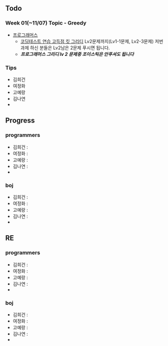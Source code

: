 
## Todo
### Week 01(~11/07) Topic - Greedy

- [프로그래머스](https://programmers.co.kr)
	- [코딩테스트 연습 고득점 킷 그리디](https://programmers.co.kr/learn/courses/30/parts/12244) Lv2문제까지(Lv1-1문제, Lv2-3문제) 저번 과제 하신 분들은 Lv2남은 2문제 푸시면 됩니다.
	- **_프로그래머스 그리디 lv 2 문제중 조이스틱은 안푸셔도 됩니다_**


### Tips

- 김희건
- 여정화
- 고예랑
- 김나연
- 


## Progress

### programmers
- 김희건 : 
- 여정화 :
- 고예랑 :
- 김나연 : 
- 

### boj
- 김희건 : 
- 여정화 :
- 고예랑 :
- 김나연 : 
- 


## RE

### programmers
- 김희건 : 
- 여정화 :
- 고예랑 :
- 김나연 : 
- 

### boj
- 김희건 : 
- 여정화 :
- 고예랑 :
- 김나연 : 
- 








